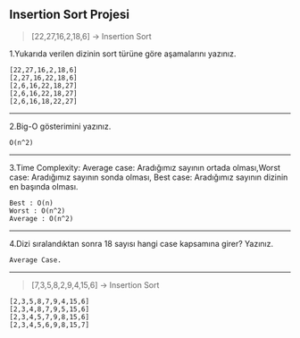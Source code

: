 ## Insertion Sort Projesi

>[22,27,16,2,18,6] -> Insertion Sort

1.Yukarıda verilen dizinin sort türüne göre aşamalarını yazınız.
```
[22,27,16,2,18,6]  
[2,27,16,22,18,6]  
[2,6,16,22,18,27]  
[2,6,16,22,18,27]  
[2,6,16,18,22,27]
```  
***

2.Big-O gösterimini yazınız.
```
O(n^2)
```
***

3.Time Complexity: Average case: Aradığımız sayının ortada olması,Worst case: Aradığımız sayının sonda olması, Best case: Aradığımız sayının dizinin en başında olması.
```
Best : O(n)
Worst : O(n^2)
Average : O(n^2)
```
***

4.Dizi sıralandıktan sonra 18 sayısı hangi case kapsamına girer? Yazınız.
```
Average Case.
```
***

>[7,3,5,8,2,9,4,15,6] -> Insertion Sort
```
[2,3,5,8,7,9,4,15,6]  
[2,3,4,8,7,9,5,15,6]
[2,3,4,5,7,9,8,15,6]
[2,3,4,5,6,9,8,15,7]
```

